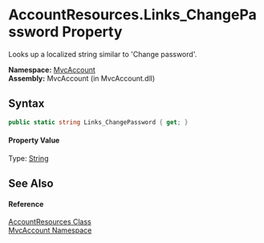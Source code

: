 AccountResources.Links_ChangePassword Property
==============================================
Looks up a localized string similar to 'Change password'.

**Namespace:** [MvcAccount][1]  
**Assembly:** MvcAccount (in MvcAccount.dll)

Syntax
------

```csharp
public static string Links_ChangePassword { get; }
```

#### Property Value
Type: [String][2]

See Also
--------

#### Reference
[AccountResources Class][3]  
[MvcAccount Namespace][1]  

[1]: ../README.md
[2]: http://msdn.microsoft.com/en-us/library/s1wwdcbf
[3]: README.md